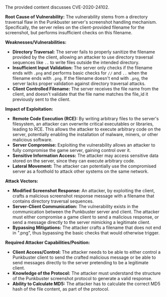 The provided content discusses CVE-2020-24102.

**Root Cause of Vulnerability:**
The vulnerability stems from a directory traversal flaw in the Punkbuster server's screenshot handling mechanism. Specifically, the server relies on the client-provided filename for the screenshot, but performs insufficient checks on this filename.

**Weaknesses/Vulnerabilities:**
- **Directory Traversal:** The server fails to properly sanitize the filename provided by the client, allowing an attacker to use directory traversal sequences like `..` to write files outside the intended directory.
- **Insufficient Input Validation:** The server only checks if the filename ends with `.png` and performs basic checks for `//` and `..` when the filename ends with `.png`. If the filename doesn't end with `.png`, the server lacks proper validation against directory traversal attacks.
- **Client Controlled Filename:** The server receives the file name from the client, and doesn't validate that the file name matches the file_id it previously sent to the client.

**Impact of Exploitation:**
- **Remote Code Execution (RCE):** By writing arbitrary files to the server's filesystem, an attacker can overwrite critical executables or libraries, leading to RCE. This allows the attacker to execute arbitrary code on the server, potentially enabling the installation of malware, miners, or other malicious software.
- **Server Compromise:** Exploiting the vulnerability allows an attacker to fully compromise the game server, gaining control over it.
- **Sensitive Information Access:** The attacker may access sensitive data stored on the server, since they can execute arbitrary code.
- **Lateral Movement:** The attacker can potentially use the compromised server as a foothold to attack other systems on the same network.

**Attack Vectors:**
- **Modified Screenshot Response:** An attacker, by exploiting the client, crafts a malicious screenshot response message with a filename that contains directory traversal sequences.
- **Server-Client Communication:**  The vulnerability exists in the communication between the Punkbuster server and client. The attacker must either compromise a game client to send a malicious response, or send a message directly to the server mimicking a legitimate client.
- **Bypassing Mitigations:** The attacker crafts a filename that does not end in ".png", thus bypassing the basic checks that would otherwise trigger.

**Required Attacker Capabilities/Position:**
- **Client Access/Control:** The attacker needs to be able to either control a Punkbuster client to send the crafted malicious message or be able to send messages directly to the server pretending to be a legitimate client.
- **Knowledge of the Protocol:** The attacker must understand the structure of the Punkbuster screenshot protocol to generate a valid response.
- **Ability to Calculate MD5:** The attacker has to calculate the correct MD5 hash of the file content, as part of the protocol.